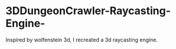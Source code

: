# 3DDungeonCrawler-Raycasting-Engine-
Inspired by wolfenstein 3d, I recreated a 3d raycasting engine.
